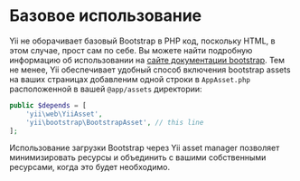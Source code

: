 Базовое использование
===========

Yii не оборачивает базовый Bootstrap в PHP код, поскольку HTML, в этом случае, прост сам по себе. Вы можете найти подробную информацию об использовании на [сайте документации bootstrap](https://getbootstrap.com/docs/3.4/customize/css/). Тем не менее, Yii обеспечивает удобный способ включения bootstrap assets на ваших страницах добавленим одной строки в `AppAsset.php` расположенной в вашей `@app/assets` директории:

```php
public $depends = [
    'yii\web\YiiAsset',
    'yii\bootstrap\BootstrapAsset', // this line
];
```

Использование загрузки Bootstrap через Yii asset manager позволяет минимизировать ресурсы и объединить с вашими собственными ресурсами, когда это будет необходимо.
